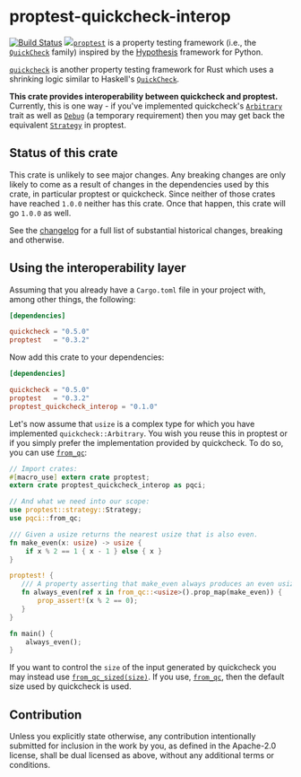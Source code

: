 # proptest-quickcheck-interop

[![Build Status](https://travis-ci.org/Centril/proptest-quickcheck-interop.svg?branch=master)](https://travis-ci.org/Centril/proptest-quickcheck-interop)
[![](http://meritbadge.herokuapp.com/proptest-quickcheck-interop)](https://crates.io/crates/proptest-quickcheck-interop)[`proptest`] is a property testing framework (i.e., the [`QuickCheck`] family)
inspired by the [Hypothesis](http://hypothesis.works/) framework for
Python.

[`quickcheck`] is another property testing framework for Rust which uses
a shrinking logic similar to Haskell's [`QuickCheck`].

**This crate provides interoperability between quickcheck and proptest.**
Currently, this is one way - if you've implemented quickcheck's
[`Arbitrary`] trait as well as [`Debug`] (a temporary requirement)
then you may get back the equivalent [`Strategy`] in proptest.

## Status of this crate

This crate is unlikely to see major changes. Any breaking changes
are only likely to come as a result of changes in the dependencies used by
this crate, in particular proptest or quickcheck. Since neither of those
crates have reached `1.0.0` neither has this crate. Once that happen, this
crate will go `1.0.0` as well.

See the [changelog] for a full list of substantial historical changes,
breaking and otherwise.

## Using the interoperability layer

Assuming that you already have a `Cargo.toml` file in your project with,
among other things, the following:

```toml 
[dependencies]

quickcheck = "0.5.0"
proptest   = "0.3.2"
```

Now add this crate to your dependencies:

```toml
[dependencies]

quickcheck = "0.5.0"
proptest   = "0.3.2"
proptest_quickcheck_interop = "0.1.0"
```

Let's now assume that `usize` is a complex type for which you have
implemented `quickcheck::Arbitrary`. You wish you reuse this in proptest
or if you simply prefer the implementation provided by quickcheck.
To do so, you can use [`from_qc`]:

```rust
// Import crates:
#[macro_use] extern crate proptest;
extern crate proptest_quickcheck_interop as pqci;

// And what we need into our scope:
use proptest::strategy::Strategy;
use pqci::from_qc;

/// Given a usize returns the nearest usize that is also even.
fn make_even(x: usize) -> usize {
    if x % 2 == 1 { x - 1 } else { x }
}

proptest! {
   /// A property asserting that make_even always produces an even usize.
   fn always_even(ref x in from_qc::<usize>().prop_map(make_even)) {
       prop_assert!(x % 2 == 0);
   }
}

fn main() {
    always_even();
}
```

If you want to control the `size` of the input generated by quickcheck
you may instead use [`from_qc_sized(size)`][`from_qc_sized`]. If you use,
[`from_qc`], then the default size used by quickcheck is used.

[`from_qc`]: https://docs.rs/proptest/0.1.0/proptest-quickcheck-interop/fn.from_qc.html
[`from_qc_sized`]: https://docs.rs/proptest/0.1.0/proptest-quickcheck-interop/fn.from_qc_sized.html

[changelog]:
https://github.com/Centril/proptest-quickcheck-interop/blob/master/CHANGELOG.md

[`Debug`]: https://doc.rust-lang.org/nightly/std/fmt/trait.Debug.html

[`Arbitrary`]: https://docs.rs/quickcheck/0.5.0/quickcheck/trait.Arbitrary.html

[`proptest`]: https://crates.io/crates/proptest

[`quickcheck`]: https://crates.io/crates/quickcheck

[`Strategy`]: https://docs.rs/proptest/0.3.2/proptest/strategy/trait.Strategy.html
## Contribution

Unless you explicitly state otherwise, any contribution intentionally submitted for inclusion in the work by you, as defined in the Apache-2.0 license, shall be dual licensed as above, without any additional terms or conditions.
